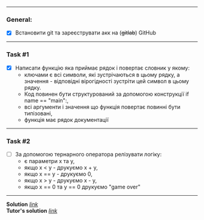 
---
### General:
- [x] Встановити git та зареєструвати акк на (~~gitlab~~) GitHub
---
### Task #1
- [x] Написати функцію яка приймає рядок і повертає словник у якому:
   - ключами є всі символи, які зустрічаються в цьому рядку, а значення - відповідні вірогідності зустріти цей символ в цьому рядку.
   - Код повинен бути структурований за допомогою конструкції if name == "main":, 
   - всі аргументи і значення що функція повертає повинні бути типізовані,
   - функція має рядок документації
---
### Task #2
- [ ] За допомогою тернарного оператора релізувати логіку:
   - є параметри x та у, 
   - якщо x < y - друкуємо x + y, 
   - якщо x == y - друкуємо 0, 
   - якщо x > y - друкуємо x - y, 
   - якщо x == 0 та y == 0 друкуємо "game over"
---
**Solution** [*link*](hw_1.py)
\
**Tutor's solution** [*link*](tutor_solution_1.py)